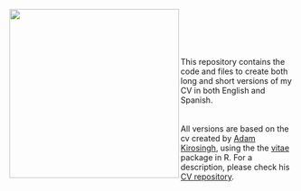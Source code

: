 <a href="url"><img src="https://user-images.githubusercontent.com/45215832/202834632-095508e9-88a8-469d-bf5e-8be1d99641b7.png" align="left" width="300" ></a>

<br>
<br>
<br>
<br>
<br>
This repository contains the code and files to create both long and short versions of my CV in both English and Spanish. 
<br>
<br>
<br>
All versions are based on the cv created by <a href="https://github.com/akirosingh">Adam Kirosingh</a>, using the the <a href="https://github.com/mitchelloharawild/vitae">vitae</a> package in R. For a description, please check his <a href="https://github.com/akirosingh/CV">CV repository</a>.
